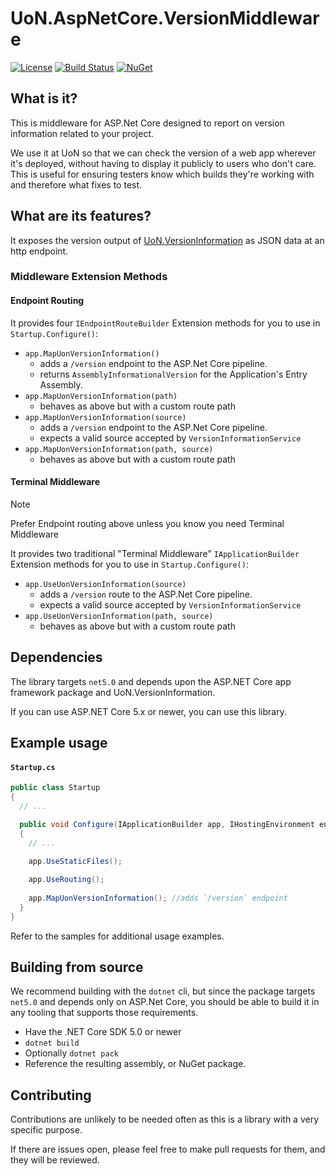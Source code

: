# UoN.AspNetCore.VersionMiddleware

[![License](https://img.shields.io/badge/licence-MIT-blue.svg)](https://opensource.org/licenses/MIT)
[![Build Status](https://travis-ci.org/uon-nuget/UoN.AspNetCore.VersionMiddleware.svg?branch=master)](https://travis-ci.org/uon-nuget/UoN.AspNetCore.VersionMiddleware)
[![NuGet](https://img.shields.io/nuget/v/UoN.AspNetCore.VersionMiddleware.svg)](https://www.nuget.org/packages/UoN.AspNetCore.VersionMiddleware/)


## What is it?

This is middleware for ASP.Net Core designed to report on version information related to your project.

We use it at UoN so that we can check the version of a web app wherever it's deployed, without having to display it publicly to users who don't care. This is useful for ensuring testers know which builds they're working with and therefore what fixes to test.

## What are its features?

It exposes the version output of [UoN.VersionInformation](../UoN.VersionInformation/README.md) as JSON data at an http endpoint.

### Middleware Extension Methods

#### Endpoint Routing

It provides four `IEndpointRouteBuilder` Extension methods for you to use in `Startup.Configure()`:

- `app.MapUonVersionInformation()`
  - adds a `/version` endpoint to the ASP.Net Core pipeline.
  - returns `AssemblyInformationalVersion` for the Application's Entry Assembly.
- `app.MapUonVersionInformation(path)`
  - behaves as above but with a custom route path
- `app.MapUonVersionInformation(source)`
  - adds a `/version` endpoint to the ASP.Net Core pipeline.
  - expects a valid source accepted by `VersionInformationService`
- `app.MapUonVersionInformation(path, source)`
  - behaves as above but with a custom route path

#### Terminal Middleware

> [!NOTE]
> Prefer Endpoint routing above unless you know you need Terminal Middleware

It provides two traditional "Terminal Middleware" `IApplicationBuilder` Extension methods for you to use in `Startup.Configure()`:

- `app.UseUonVersionInformation(source)`
    - adds a `/version` route to the ASP.Net Core pipeline.
    - expects a valid source accepted by `VersionInformationService`
- `app.UseUonVersionInformation(path, source)`
    - behaves as above but with a custom route path

## Dependencies

The library targets `net5.0` and depends upon the ASP.NET Core app framework package and UoN.VersionInformation.

If you can use ASP.NET Core 5.x or newer, you can use this library.

## Example usage

#### `Startup.cs`

``` csharp
public class Startup
{
  // ...

  public void Configure(IApplicationBuilder app, IHostingEnvironment env)
  {
    // ...
    
    app.UseStaticFiles();

    app.UseRouting();
    
    app.MapUonVersionInformation(); //adds `/version` endpoint
  }
}
```

Refer to the samples for additional usage examples.

## Building from source

We recommend building with the `dotnet` cli, but since the package targets `net5.0` and depends only on ASP.Net Core, you should be able to build it in any tooling that supports those requirements.

- Have the .NET Core SDK 5.0 or newer
- `dotnet build`
- Optionally `dotnet pack`
- Reference the resulting assembly, or NuGet package.

## Contributing

Contributions are unlikely to be needed often as this is a library with a very specific purpose.

If there are issues open, please feel free to make pull requests for them, and they will be reviewed.